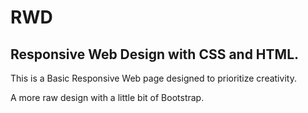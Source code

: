 # RWD
## Responsive Web Design with CSS and HTML.

This is a Basic Responsive Web page designed to prioritize creativity.

A more raw design with a little bit of Bootstrap.

